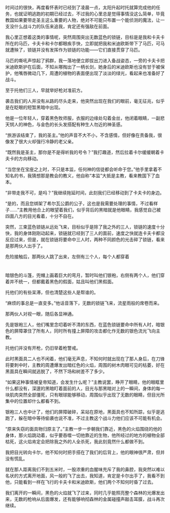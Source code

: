 时间过的很快，再度看怀表时已经到了凌晨一点，太阳升起时托就算完成他的任务，也就证明逃跑的初期已经过去，不过我的心里总是觉得事情没这么简单，毕竟教国如果要带走圣主这么重要的人物，绝对不可能只布置一个能侦测的魔法，让一支没什么战斗力的队伍来追我，肯定还有强敌在前面。

我心里正想着这类的事情呢，突然周围突出无数蓝色的锁链，目标是是我和卡夫卡所在的马匹，卡夫卡和卡尔都眼疾手快，立即就把我和米迪欧斯带下了马匹，可马就遭殃了，锁链并没有发挥作为锁链的功能——它们直接贯穿了马匹。

马匹的嘶吼声惊起了鸦群，我一落地便立即拔出刀进入备战姿态，一旁的卡夫卡把米迪欧斯护在后面，不知从哪掏出了一柄长剑，她身后的米迪欧斯也没有甘于被保护，他嘴唇微动几下，周遭的植物的表面便出现了淡淡的绿光，看起来也准备好了战斗。

至于托他们三人，早就举好枪对准前方。

袭击我们的人并没有从路的尽头走来，他突然出现在我们的眼前，毫无征兆，似乎是在眨眼的短暂黑暗中出现。

他是一位年轻人，穿着黑色牧师服，衣服的边缘处勾着金丝，他闭着眼睛，一副悲天悯人的神色，与金色的长头发搭配有种生人勿近的神圣感。

“旅游该结束了，我的圣主。”他的声音不大不小，不含感情，但好像在责备我，很像发了很大火却强行冷静的老父亲。

“既然我是圣主，那你是不是得听我的号令？”我打趣道，然后拉着卡尔缓缓朝着卡夫卡的方向移动。

“当您坐在宝座之上时，不只是本监，任何神的信徒都会听命于您。”他手里拿着不知名的书，我猜想那是教会的教义，他自称“本监”大抵是主教，看来教国下了血本。

“非带走我不可，是吗？”我继续拖延时间，此刻我们已经移动到了卡夫卡的身边。

“是的，而且您绑架了希尔瓦公爵的公子，这也是我需要处理的事情，不过看样子……”主教用他合上的眼望着我们，似乎背后的黑暗就是他眼睛，我感觉自己被四面八方的目光看着，十分不自在。

突然，三束蓝色锁链从远处飞来，目标似乎是除了我之外的三人，锁链的速度十分快，我的身体刚刚动起来，锁链就已经到了三人的面前，速度之快就连卡夫卡都没反应过来，但是，就在锁链将要命中三人时，两种不同颜色的光击碎了锁链，看来是那两伙人出手了。

危险接触后，那两伙人跳了出来，左侧有三个人，每个人都穿着

# 
暗银色的斗篷，兜帽上画着巨大的弯月，暂时叫他们银袍，右侧有两个人，他们穿着并不统一，但都戴着黑色的假面，姑且叫他们黑假面。

托他们的有些呆滞，但也清楚这些人是帮谁的。

“麻烦的事总是一直变多。”他话音落下，无数的锁链飞来，流星雨般的席卷而来。

那两伙人对视一眼，随后各显神通。

先是银袍三人，他们嘴里念叨着听不清的东西，在蓝色锁链要命中所有人时，暗银色的屏障罩住了所有人，同时所有撞上屏障的攻击都化作无数的银色流光飞向主教。

托他们并没有开枪，仍旧举着枪警戒。

此时黑面具二人也不闲着，他们毫无声息，不知何时就出现在了那人身后，在刀锋将要刺中时，主教的周遭爆发出暗红色的火焰，周围的树木肉眼可见的枯萎，好在黑面具在瞬间就逃脱了，不然下场和树差不了多少。

“如果这种事情被皇帝知道，会发生什么呢？”主教说罢，睁开了眼睛，他的眼眶里什么都没有，深邃的黑暗盯着面前的人，目光与那黑暗对上的一瞬间，身体的每一块肌肉突然全部僵死，只有眼球能够移动，周围似乎出现了无数的眼睛，但目光所集中的位置却什么都看不到。

银袍三人也中计了，他们的屏障破碎，呆站在原地，黑面具也不知所踪，似乎是逃跑了，躲在暗中等待偷袭也说不准，不过主教这个战斗力他们应该不可能有机会。

“原来失窃的面具物归原主了。”主教一步一步朝我们靠近，黑色的火焰围绕的他的身体，那火焰跳动着，似乎要吞噬一切他靠近的生物，他所经过的地方的植物全部枯死，这火焰肯定会把除我之外的人全杀死，我此刻竟然什么都做不到。

我把目光转向卡尔，他不知何时把手搭在了我们的后背上，他的眼神很严肃，但并没有慌乱。

就在那人距离我们不到五米时，一股浓重的血腥味充斥了我的鼻腔，我突然以难以名状的方式离开地面，风一般的飞了出去，我知道，肯定是卡尔出手了，我看不到他，只能看到一样在飞行的卡夫卡和米迪欧斯，他们两个不知何时昏了过去。

我们离开的一瞬间，黑色的火焰就飞了过来，同时几乎能照亮整个森林的光爆发出来，无数的枪响从后面爆发，还有能够响彻森林的金属碰撞声敲击耳膜，战斗再次继续。


